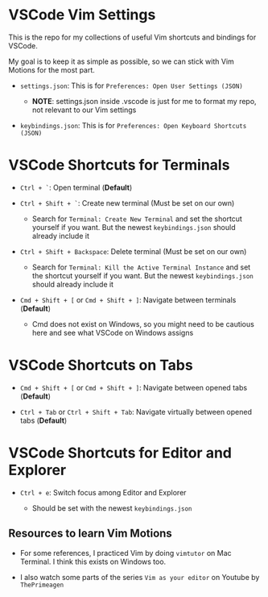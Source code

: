 # VSCode Vim Settings 

This is the repo for my collections of useful Vim shortcuts and bindings for VSCode.

My goal is to keep it as simple as possible, so we can stick with Vim Motions for the most part.

- `` settings.json ``: This is for `Preferences: Open User Settings (JSON)` 

    - **NOTE**: settings.json inside .vscode is just for me to format my repo, not relevant to our Vim settings

- `` keybindings.json ``: This is for `Preferences: Open Keyboard Shortcuts (JSON)`

# VSCode Shortcuts for Terminals

- `` Ctrl + ` ``: Open terminal (**Default**)

- `` Ctrl + Shift + ` ``: Create new terminal (Must be set on our own)

    - Search for `Terminal: Create New Terminal` and set the shortcut yourself if you want. But the newest `keybindings.json` should already include it

- `` Ctrl + Shift + Backspace ``: Delete terminal (Must be set on our own)

    - Search for `Terminal: Kill the Active Terminal Instance` and set the shortcut yourself if you want. But the newest `keybindings.json` should already include it

- `` Cmd + Shift + [ `` or `` Cmd + Shift + ] ``: Navigate between terminals (**Default**)

    - Cmd does not exist on Windows, so you might need to be cautious here and see what VSCode on Windows assigns

# VSCode Shortcuts on Tabs

- `` Cmd + Shift + [ `` or `` Cmd + Shift + ] ``: Navigate between opened tabs (**Default**)

- `` Ctrl + Tab `` or `` Ctrl + Shift + Tab ``: Navigate virtually between opened tabs (**Default**)

# VSCode Shortcuts for Editor and Explorer

- `` Ctrl + e ``: Switch focus among Editor and Explorer

  - Should be set with the newest `keybindings.json`

## Resources to learn Vim Motions

- For some references, I practiced Vim by doing `vimtutor` on Mac Terminal. I think this exists on Windows too.

- I also watch some parts of the series `Vim as your editor` on Youtube by `ThePrimeagen`
